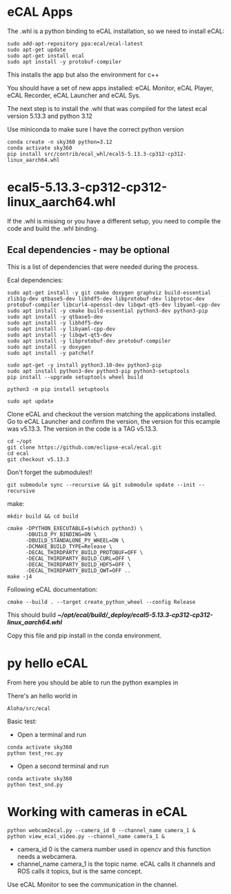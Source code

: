 # eCAL Apps

The .whl is a python binding to eCAL installation, so we need to install eCAL:

```
sudo add-apt-repository ppa:ecal/ecal-latest
sudo apt-get update
sudo apt-get install ecal
sudo apt install -y protobuf-compiler
```

This installs the app but also the environment for c++

You should have a set of new apps installed: eCAL Monitor, eCAL Player, eCAL Recorder, eCAL Launcher and eCAL Sys.

The next step is to install the .whl that was compiled for the latest ecal version 5.13.3 and python 3.12

Use miniconda to make sure I have the correct python version

```
conda create -n sky360 python=3.12
conda activate sky360
pip install src/contrib/ecal_whl/ecal5-5.13.3-cp312-cp312-linux_aarch64.whl
```

# ecal5-5.13.3-cp312-cp312-linux_aarch64.whl

If the .whl is missing or you have a different setup, you need to compile the code and build the .whl binding.

## Ecal dependencies - may be optional
This is a list of dependencies that were needed during the process.

Ecal dependencies:
```
sudo apt-get install -y git cmake doxygen graphviz build-essential zlib1g-dev qtbase5-dev libhdf5-dev libprotobuf-dev libprotoc-dev protobuf-compiler libcurl4-openssl-dev libqwt-qt5-dev libyaml-cpp-dev
sudo apt install -y cmake build-essential python3-dev python3-pip
sudo apt install -y qtbase5-dev
sudo apt install -y libhdf5-dev
sudo apt install -y libyaml-cpp-dev
sudo apt install -y libqwt-qt5-dev
sudo apt install -y libprotobuf-dev protobuf-compiler
sudo apt install -y doxygen
sudo apt install -y patchelf

sudo apt-get -y install python3.10-dev python3-pip
sudo apt install python3-dev python3-pip python3-setuptools
pip install --upgrade setuptools wheel build

python3 -m pip install setuptools

sudo apt update
```

Clone eCAL and checkout the version matching the applications installed. Go to eCAL Launcher and confirm the version, the version for this ecample was v5.13.3. The version in the code is a TAG v5.13.3.

```
cd ~/opt
git clone https://github.com/eclipse-ecal/ecal.git
cd ecal
git checkout v5.13.3
```

Don't forget the submodules!!
```
git submodule sync --recursive && git submodule update --init --recursive
```

make:
```
mkdir build && cd build

cmake -DPYTHON_EXECUTABLE=$(which python3) \
      -DBUILD_PY_BINDING=ON \
      -DBUILD_STANDALONE_PY_WHEEL=ON \
      -DCMAKE_BUILD_TYPE=Release \
      -DECAL_THIRDPARTY_BUILD_PROTOBUF=OFF \
      -DECAL_THIRDPARTY_BUILD_CURL=OFF \
      -DECAL_THIRDPARTY_BUILD_HDF5=OFF \
      -DECAL_THIRDPARTY_BUILD_QWT=OFF ..
make -j4
```

Following eCAL documentation:
```
cmake --build . --target create_python_wheel --config Release
```

This should build ***~/opt/ecal/build/_deploy/ecal5-5.13.3-cp312-cp312-linux_aarch64.whl***

Copy this file and pip install in the conda environment.

# py hello eCAL
From here you should be able to run the python examples in

There's an hello world in
```
Aloha/src/ecal
```

Basic test:

- Open a terminal and run
```
conda activate sky360
python test_rec.py
```
- Open a second terminal and run
```
conda activate sky360
python test_snd.py
```

# Working with cameras in eCAL

```
python webcam2ecal.py --camera_id 0 --channel_name camera_1 &
python view_ecal_video.py --channel_name camera_1 &
```

- camera_id 0 is the camera number used in opencv and this function needs a webcamera.
- channel_name camera_1 is the topic name. eCAL calls it channels and ROS calls it topics, but is the same concept.

Use eCAL Monitor to see the communication in the channel.
